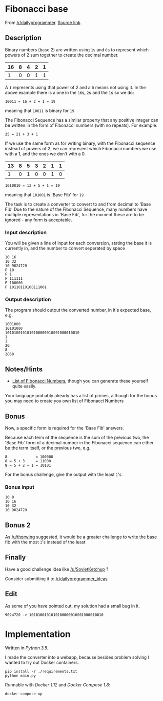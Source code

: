 # Fibonacci base

From [/r/dailyprogrammer](https://www.reddit.com/r/dailyprogrammer/).
[Source link](https://www.reddit.com/r/dailyprogrammer/comments/5196fi/20160905_challenge_282_easy_unusual_bases/).

## Description

<p>Binary numbers (base 2) are written using <code>1</code>s and <code>0</code>s to represent which powers of 2 sum together to create the decimal number.</p>

<table><thead>
<tr>
<th>16</th>
<th>8</th>
<th>4</th>
<th>2</th>
<th>1</th>
</tr>
</thead><tbody>
<tr>
<td>1</td>
<td>0</td>
<td>0</td>
<td>1</td>
<td>1</td>
</tr>
</tbody></table>

<p>A <code>1</code> represents using that power of 2 and a <code>0</code> means not using it. In the above example there is a one in the <code>16</code>s, <code>2</code>s and the <code>1</code>s so we do:</p>

<pre><code>10011 = 16 + 2 + 1 = 19
</code></pre>

<p>meaning that <code>10011</code> is binary for <code>19</code></p>

<p>The Fibonacci Sequence has a similar property that any positive integer can be written in the form of Fibonacci numbers (with no repeats). For example:</p>

<pre><code>25 = 21 + 3 + 1
</code></pre>

<p>If we use the same form as for writing binary, with the Fibonacci sequence instead of powers of 2, we can represent which Fibonacci numbers we use with a 1, and the ones we don't with a 0.</p>

<table><thead>
<tr>
<th>13</th>
<th>8</th>
<th>5</th>
<th>3</th>
<th>2</th>
<th>1</th>
<th>1</th>
</tr>
</thead><tbody>
<tr>
<td>1</td>
<td>0</td>
<td>1</td>
<td>0</td>
<td>0</td>
<td>1</td>
<td>0</td>
</tr>
</tbody></table>

<pre><code>1010010 = 13 + 5 + 1 = 19
</code></pre>

<p>meaning that <code>101001</code> is 'Base Fib' for <code>19</code></p>

<p>The task is to create a converter to convert to and from decimal to 'Base Fib'
Due to the nature of the Fibonacci Sequence, many numbers have multiple representations in 'Base Fib', for the moment these are to be ignored - any form is acceptable.</p>

### Input description

<p>You will be given a line of input for each conversion, stating the base it is currently in, and the number to convert seperated by space</p>

<pre><code>10 16
10 32
10 9024720
F 10
F 1
F 111111
F 100000
F 10110110100111001
</code></pre>

### Output description

<p>The program should output the converted number, in it's expected base, e.g.</p>

<pre><code>1001000
10101000
1010100101010100000010001000010010
1
1
20
8
2868
</code></pre>

## Notes/Hints

<ul>
<li><a href="http://planetmath.org/listoffibonaccinumbers">List of Fibonacci Numbers</a><span class="noCtrlF keyNavAnnotation" data-text="[1]" title="press 1 to open link"></span>, though you can generate these yourself quite easily.</li>
</ul>

<p>Your language probably already has a list of primes, although for the bonus you may need to create you own list of Fibonacci Numbers</p>

## Bonus

<p>Now, a specific form is required for the 'Base Fib' answers.</p>

<p>Because each term of the sequence is the sum of the previous two, the 'Base Fib' form of a decimal number in the Fibonacci sequence can either be the term itself, or the previous two, e.g.</p>

<pre><code>8             = 100000
8 = 5 + 3     = 11000
8 = 5 + 2 + 1 = 10101
</code></pre>

<p>For the bonus challenge, give the output with the least <code>1</code>'s.</p>

### Bonus input

<pre><code>10 8
10 16
10 32
10 9024720
</code></pre>

## Bonus 2

<p>As <a href="/u/thorwing" class="userTagged">/u/thorwing</a><span class="RESUserTag"><a class="userTagLink RESUserTagImage" username="thorwing" title="set a tag" href="javascript:void 0"></a></span> <a href="#" class="voteWeight" style="display: none;">[vw]</a><span class="noCtrlF keyNavAnnotation" data-text="[2]" title="press 2 to open link"></span> suggested, it would be a greater challenge to write the base fib with the most <code>1</code>'s instead of the least</p>

## Finally

<p>Have a good challenge idea like <a href="/u/SovietKetchup" class="userTagged">/u/SovietKetchup</a><span class="RESUserTag"><a class="userTagLink RESUserTagImage" username="sovietketchup" title="set a tag" href="javascript:void 0"></a></span> <a href="#" class="voteWeight" style="display: none;">[vw]</a><span class="noCtrlF keyNavAnnotation" data-text="[3]" title="press 3 to open link"></span>?</p>

<p>Consider submitting it to <a href="/r/dailyprogrammer_ideas">/r/dailyprogrammer_ideas</a><span class="noCtrlF keyNavAnnotation" data-text="[4]" title="press 4 to open link"></span></p>

## Edit

<p>As some of you have pointed out, my solution had a small bug in it. </p>

<pre><code>9024720 -&gt; 1010100101010100000010001000010010
</code></pre>

# Implementation

Written in _Python 3.5_.

I made the converter into a webapp, because besides problem solving I wanted
to try out Docker containers.

```
pip install -r ./requirements.txt
python main.py
```

Runnable with _Docker 1.12_ and _Docker Compose 1.8_:

```
docker-compose up
```
